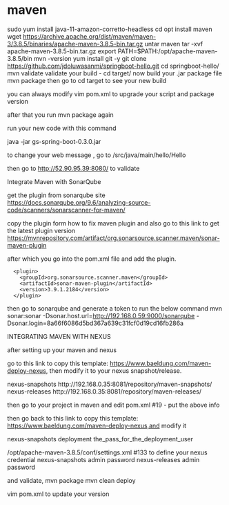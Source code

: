 # maven
sudo yum install java-11-amazon-corretto-headless
cd opt
install maven 
wget https://archive.apache.org/dist/maven/maven-3/3.8.5/binaries/apache-maven-3.8.5-bin.tar.gz
untar maven 
tar -xvf apache-maven-3.8.5-bin.tar.gz 
export PATH=$PATH:/opt/apache-maven-3.8.5/bin
mvn -version
yum install git -y
git clone https://github.com/jdoluwasanmi/springboot-hello.git
cd springboot-hello/
mvn validate
validate your build  - cd target/
now build your .jar package file 
mvn package
then go to cd target to see your new build

you can always modify vim pom.xml to upgrade your script and package version

after that you run mvn package again

run your new code with this command

java -jar gs-spring-boot-0.3.0.jar

to change your web message , go to /src/java/main/hello/Hello

then go to 
http://52.90.95.39:8080/ 
to validate







Integrate Maven with SonarQube

get the plugin from sonarqube site
https://docs.sonarqube.org/9.6/analyzing-source-code/scanners/sonarscanner-for-maven/

copy the plugin form how to fix maven plugin and also go to this link to get the latest plugin version
https://mvnrepository.com/artifact/org.sonarsource.scanner.maven/sonar-maven-plugin

after which you go into the pom.xml file and add the plugin.

      <plugin>
        <groupId>org.sonarsource.scanner.maven</groupId>
        <artifactId>sonar-maven-plugin</artifactId>
        <version>3.9.1.2184</version>
      </plugin>

then go to sonarqube and generate a token to run the below command
mvn sonar:sonar -Dsonar.host.url=http://192.168.0.59:9000/sonarqube -Dsonar.login=8a66f6086d5bd367a639c31fcf0d19cd16fb286a






INTEGRATING MAVEN WITH NEXUS

after setting up your maven and nexus

go to this link to copy this template: https://www.baeldung.com/maven-deploy-nexus, then modify it to your nexus snapshot/release.

<distributionManagement>
   <snapshotRepository>
      <id>nexus-snapshots</id>
      <url>http://192.168.0.35:8081/repository/maven-snapshots/</url>
   </snapshotRepository>
   <repository>
      <id>nexus-releases</id>
      <url>http://192.168.0.35:8081/repository/maven-releases/</url>
   </repository>
</distributionManagement>


then go to your project in maven and edit pom.xml #19 - put the above info


then go back to this link to copy this template: https://www.baeldung.com/maven-deploy-nexus,and modify it

<servers>
   <server>
      <id>nexus-snapshots</id>
      <username>deployment</username>
      <password>the_pass_for_the_deployment_user</password>
   </server>
</servers>


/opt/apache-maven-3.8.5/conf/settings.xml #133 to define your nexus credential
   <server>
      <id>nexus-snapshots</id>
      <username>admin</username>
      <password>password</password>
   </server>
   <server>
      <id>nexus-releases</id>
      <username>admin</username>
      <password>password</password>
   </server>

and validate, mvn package 
mvn clean deploy

vim pom.xml to update your version
